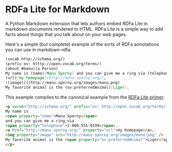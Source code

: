# RDFa Lite for Markdown
A Python Markdown extension that lets authors embed RDFa Lite in markdown documents rendered to HTML. RDFa Lite is a simple way to add facts about things that you talk about on your web pages.

Here's a simple (but complete) example of the sorts of RDFa annotations you can use in markdown-rdfa:

```markdown
(vocab http://schema.org/)
(prefix ov: htttp://open.vocab.org/terms/)
(about #manu)(a Person)
My name is (name)[Manu Sporny] and you can give me a ring via (telephone)[1-800-555-0199].
(url)[my homepage](http://manu.sporny.org/),
!(image)[](http://manu.sporny.org/images/manu.png)
My favorite animal is the (ov:preferredAnimal)[Liger].
```

This example compiles to the canonical example from the [RDFa Lite primer](http://www.w3.org/TR/rdfa-lite/):

```html
<p vocab="http://schema.org/" prefix="ov: http://open.vocab.org/terms/" resource="#manu" typeof="Person">
My name is
<span property="name">Manu Sporny</span>
and you can give me a ring via
<span property="telephone">1-800-555-0199</span>.
<a href="http://manu.sporny.org/" property="url">my homepage</a>,
<img property="image" src="http://manu.sporny.org/images/manu.png" />
My favorite animal is the <span property="ov:preferredAnimal">Liger</span>.
</p>
```
